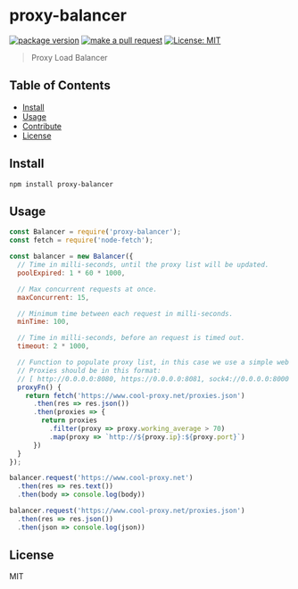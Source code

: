 # proxy-balancer

[![package version](https://img.shields.io/npm/v/proxy-balancer.svg?style=flat-square)](https://npmjs.org/package/proxy-balancer)
[![make a pull request](https://img.shields.io/badge/PRs-welcome-brightgreen.svg?style=flat-square)](http://makeapullrequest.com)
[![License: MIT](https://img.shields.io/badge/License-MIT-yellow.svg?style=flat-square)](https://opensource.org/licenses/MIT)

> Proxy Load Balancer

## Table of Contents

- [Install](#install)
- [Usage](#usage)
- [Contribute](#contribute)
- [License](#license)

## Install

```shell script
npm install proxy-balancer
```

## Usage

```js
const Balancer = require('proxy-balancer');
const fetch = require('node-fetch');

const balancer = new Balancer({
  // Time in milli-seconds, until the proxy list will be updated.
  poolExpired: 1 * 60 * 1000,

  // Max concurrent requests at once.
  maxConcurrent: 15,

  // Minimum time between each request in milli-seconds.
  minTime: 100,

  // Time in milli-seconds, before an request is timed out.
  timeout: 2 * 1000,

  // Function to populate proxy list, in this case we use a simple web request using node-fetch.
  // Proxies should be in this format:
  // [ http://0.0.0.0:8080, https://0.0.0.0:8081, sock4://0.0.0.0:8000 ]
  proxyFn() {
    return fetch('https://www.cool-proxy.net/proxies.json')
      .then(res => res.json())
      .then(proxies => {
        return proxies
          .filter(proxy => proxy.working_average > 70)
          .map(proxy => `http://${proxy.ip}:${proxy.port}`)
      })
  }
});

balancer.request('https://www.cool-proxy.net')
  .then(res => res.text())
  .then(body => console.log(body))

balancer.request('https://www.cool-proxy.net/proxies.json')
  .then(res => res.json())
  .then(json => console.log(json))
```

## License

MIT
